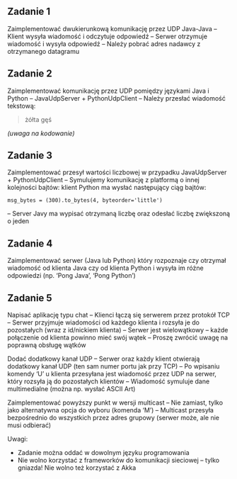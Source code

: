 ## Zadanie 1

Zaimplementować dwukierunkową komunikację przez UDP Java-Java
– Klient wysyła wiadomość i odczytuje odpowiedź
– Serwer otrzymuje wiadomość i wysyła odpowiedź
– Należy pobrać adres nadawcy z otrzymanego datagramu


## Zadanie 2

Zaimplementować komunikację przez UDP pomiędzy językami Java i Python
– JavaUdpServer + PythonUdpClient
– Należy przesłać wiadomość tekstową:

> żółta gęś

*(uwaga na kodowanie)*


## Zadanie 3

Zaimplementować przesył wartości liczbowej w przypadku JavaUdpServer + PythonUdpClient
– Symulujemy komunikację z platformą o innej kolejności bajtów: klient Python ma wysłać następujący ciąg bajtów:
```
msg_bytes = (300).to_bytes(4, byteorder='little')
```
– Server Javy ma wypisać otrzymaną liczbę oraz odesłać liczbę zwiększoną o jeden


## Zadanie 4

Zaimplementować serwer (Java lub Python) który rozpoznaje czy otrzymał wiadomość od klienta Java czy od klienta Python i wysyła im różne odpowiedzi (np.
‘Pong Java’, ‘Pong Python’)


## Zadanie 5

Napisać aplikację typu chat
– Klienci łączą się serwerem przez protokół TCP
– Serwer przyjmuje wiadomości od każdego klienta i rozsyła je do pozostałych (wraz z id/nickiem klienta)
– Serwer jest wielowątkowy – każde połączenie od klienta powinno mieć swój wątek
– Proszę zwrócić uwagę na poprawną obsługę wątków

Dodać dodatkowy kanał UDP
– Serwer oraz każdy klient otwierają dodatkowy kanał UDP (ten sam numer portu jak przy TCP)
– Po wpisaniu komendy ‘U’ u klienta przesyłana jest wiadomość przez UDP na serwer, który rozsyła ją do pozostałych klientów
– Wiadomość symuluje dane multimedialne (można np. wysłać ASCII Art)

Zaimplementować powyższy punkt w wersji multicast
– Nie zamiast, tylko jako alternatywna opcja do wyboru (komenda ‘M’)
– Multicast przesyła bezpośrednio do wszystkich przez adres grupowy (serwer może, ale nie musi odbierać)

Uwagi:
- Zadanie można oddać w dowolnym języku programowania
- Nie wolno korzystać z frameworków do komunikacji sieciowej – tylko gniazda! Nie wolno też korzystać z Akka
